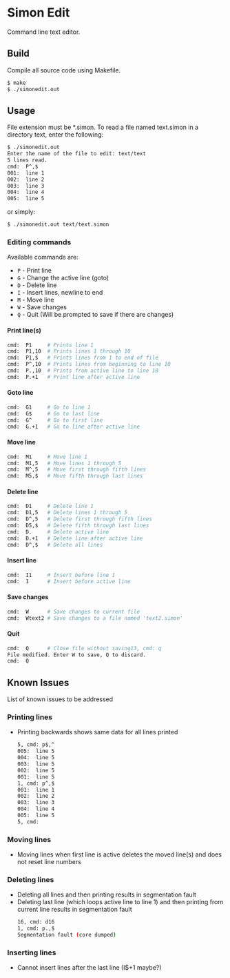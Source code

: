# Simon Edit

Command line text editor.

## Build

Compile all source code using Makefile.

```bash
$ make
$ ./simonedit.out
```

## Usage

File extension must be *.simon. To read a file named text.simon in a directory text, enter the following:

```bash
$ ./simonedit.out 
Enter the name of the file to edit: text/text
5 lines read.
cmd:  P^,$
001:  line 1
002:  line 2
003:  line 3
004:  line 4
005:  line 5
```

or simply:

```bash
$ ./simonedit.out text/text.simon
```

### Editing commands

Available commands are:

- `P` - Print line
- `G` - Change the active line (goto)
- `D` - Delete line
- `I` - Insert lines, newline to end
- `M` - Move line
- `W` - Save changes
- `Q` - Quit (Will be prompted to save if there are changes)

#### Print line(s)

```bash
cmd:  P1     # Prints line 1
cmd:  P1,10  # Prints lines 1 through 10
cmd:  P1,$   # Prints lines from 1 to end of file
cmd:  P^,10  # Prints lines from beginning to line 10
cmd:  P.,10  # Prints from active line to line 10
cmd:  P.+1   # Print line after active line
```

#### Goto line

```bash
cmd:  G1     # Go to line 1
cmd:  G$     # Go to last line
cmd:  G^     # Go to first line
cmd:  G.+1   # Go to line after active line
```

#### Move line

```bash
cmd:  M1     # Move line 1
cmd:  M1,5   # Move lines 1 through 5
cmd:  M^,5   # Move first through fifth lines
cmd:  M5,$   # Move fifth through last lines
```

#### Delete line

```bash
cmd:  D1     # Delete line 1
cmd:  D1,5   # Delete lines 1 through 5
cmd:  D^,5   # Delete first through fifth lines
cmd:  D5,$   # Delete fifth through last lines
cmd:  D.     # Delete active line
cmd:  D.+1   # Delete line after active line
cmd:  D^,$   # Delete all lines
```

#### Insert line

```bash
cmd:  I1     # Insert before line 1
cmd:  I      # Insert before active line
```

#### Save changes

```bash
cmd:  W      # Save changes to current file
cmd:  Wtext2 # Save changes to a file named 'text2.simon'
```

#### Quit

```bash
cmd:  Q      # Close file without saving13, cmd: q
File modified. Enter W to save, Q to discard.
cmd:  Q
```


## Known Issues

List of known issues to be addressed

### Printing lines

- Printing backwards shows same data for all lines printed
    ```bash
    5, cmd: p$,^
    005:  line 5
    004:  line 5
    003:  line 5
    002:  line 5
    001:  line 5
    1, cmd: p^,$
    001:  line 1
    002:  line 2
    003:  line 3
    004:  line 4
    005:  line 5
    5, cmd:
    ```

### Moving lines

- Moving lines when first line is active deletes the moved line(s) and does not reset line numbers

### Deleting lines

- Deleting all lines and then printing results in segmentation fault
- Deleting last line (which loops active line to line 1) and then printing from current line results in segmentation fault
    ```bash
    16, cmd: d16
    1, cmd: p.,$
    Segmentation fault (core dumped)
    ```

### Inserting lines

- Cannot insert lines after the last line (I$+1 maybe?)